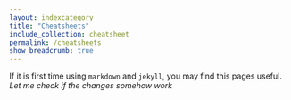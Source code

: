 ```yaml
---
layout: indexcategory
title: "Cheatsheets"
include_collection: cheatsheet
permalink: /cheatsheets
show_breadcrumb: true
---
```


If it is first time using `markdown` and `jekyll`, you may find this pages useful. *Let me check if the changes somehow work*
